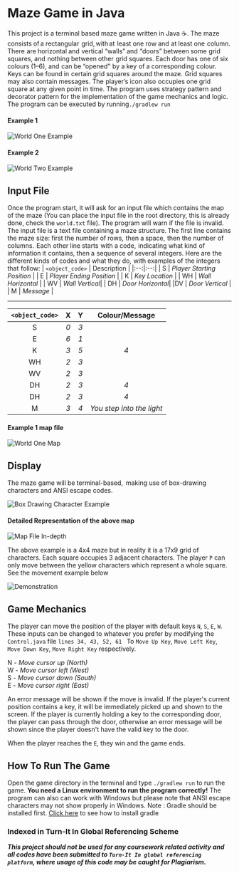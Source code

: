 # Maze Game in Java
This project is a terminal based maze game written in Java ☕. The maze  consists of a rectangular  grid, with at  least one  row and  at  least  one  column. There  are  horizontal  and vertical  “walls” and  “doors”  between  some  grid  squares,  and nothing  between other  grid  squares. Each  door  has one  of six  colours  (1–6),  and  can  be  “opened” by  a key  of  a  corresponding  colour.  Keys  can be  found in  certain  grid  squares  around  the  maze. Grid  squares may  also  contain  messages. The  player’s  icon  also occupies  one grid  square  at  any  given  point  in time. The program uses strategy pattern and decorator pattern for the  implementation of the game mechanics and logic. The program can be executed by running`./gradlew run`

#### Example 1
![World One Example](https://i.imgur.com/1GgzoEc.png)

#### Example 2
![World Two Example](https://i.imgur.com/i8pdjih.png)

## Input File
Once the program start, it will ask for an input file which contains the map of the maze (You can place the input file in the root directory, this is already done, check the `world.txt` file). The program will warn if the file is invalid. The input file  is  a  text file containing a  maze structure. The first line contains the maze size:  first the number  of  rows,  then  a  space, then the number  of  columns.  Each  other  line  starts  with  a  code, indicating  what kind  of  information  it  contains,  then  a sequence  of several  integers.  Here  are  the  different  kinds of  codes and  what  they  do,  with  examples  of the  integers that  follow:
| `<object_code>` | Description |
|:--:|:--:|
| S | *Player Starting Position* |
| E | *Player Ending Position* |
| K | *Key Location* |
| WH | *Wall Horizontal* |
| WV | *Wall Vertical*|
| DH | *Door Horizontal*|
|DV | *Door Vertical* |
| M | *Message* |

-------------

| `<object_code>` | X | Y | Colour/Message |
|:--:|:--:|:--:|:--:|
| S | *0* | *3* |
| E | *6* | *1* |
| K | *3* | *5* | *4* |
| WH | *2* | *3* |
| WV | *2* | *3* |
| DH | *2* | *3* | *4* |
| DH | *2* | *3* | *4* |
| M | *3* | *4* | *You step into the light* |

#### Example 1 map file
![World One Map](https://i.imgur.com/kkNNqW6.png)

## Display
The maze game will  be  terminal-based,  making use  of box-drawing characters and ANSI escape codes.

![Box Drawing Character Example](https://i.imgur.com/Dw6FcBO.png)
#### Detailed Representation of the above map
![Map File In-depth ](https://i.imgur.com/uBZdfu8.png)

The above example is a 4x4 maze but in reality it is a 17x9 grid of characters. Each square occupies 3 adjacent characters. The player `P` can only move between the yellow characters which represent a whole square. See the movement example below

![Demonstration](https://i.imgur.com/PA78V5K.gif)


## Game Mechanics
The player can move the position of the player with default keys `N`, `S`, `E`, `W`. These inputs can be changed to whatever you prefer by modifying the `Control.java` file `lines 34, 43, 52, 61 ` To `Move Up Key`, `Move Left Key`, `Move Down Key`, `Move Right Key` respectively.

N - *Move cursor up (North)*<br>
W - *Move cursor left (West)*<br>
S - *Move cursor down (South)*<br>
E - *Move cursor right (East)*<br>

An error message will be shown if the move is invalid. If the player's current position contains a key, it will be immediately picked up and shown to the screen. If the player is currently holding a key to the corresponding door, the player can pass through the door, otherwise an error message will be shown since the player doesn't have the valid key to the door.

When the player reaches the `E`, they win and the game ends.

## How To Run The Game
Open the game directory in the terminal and type `./gradlew run` to run the game. **You need a Linux environment to run the program correctly!** The program can also can work with Windows but please note that ANSI escape characters may not show properly in Windows. Note : Gradle should be installed first. [Click here](https://gradle.org/install/) to see how to install gradle

### Indexed in Turn-It In Global Referencing Scheme

***This project should not be used for any coursework related activity and all codes have been submitted to `Turn-It In global referencing platform`, where usage of this code may be caught for Plagiarism.***
